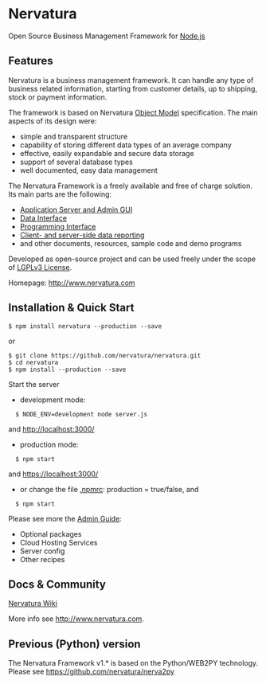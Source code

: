 Nervatura
=========

Open Source Business Management Framework for [Node.js](http://nodejs.org)

## Features

Nervatura is a business management framework. It can handle any type of business related information, starting from customer details, up to shipping, stock or payment information.

The framework is based on Nervatura [Object Model](https://github.com/nervatura/nervatura/wiki/Nervatura-Object-Model-%28NOM%29) specification. The main aspects of its design were:

* simple and transparent structure
* capability of storing different data types of an average company
* effective, easily expandable and secure data storage
* support of several database types
* well documented, easy data management

The Nervatura Framework is a freely available and free of charge solution. Its main parts are the following:
  * [Application Server and Admin GUI](https://github.com/nervatura/nervatura/wiki/Application-Server-and-Admin-GUI-%28NAS%29)
  * [Data Interface](https://github.com/nervatura/nervatura/wiki/Nervatura-Data-Interface-%28NDI%29)
  * [Programming Interface](https://github.com/nervatura/nervatura/wiki/Nervatura-Programming-Interface-%28NPI%29)
  * [Client- and server-side data reporting](https://github.com/nervatura/nervatura/wiki/Nervatura-Report-%28NDR%29)
  * and other documents, resources, sample code and demo programs

Developed as open-source project and can be used freely under the scope of [LGPLv3 License](http://www.gnu.org/licenses/lgpl.html).

Homepage: http://www.nervatura.com

## Installation & Quick Start

    $ npm install nervatura --production --save

or

    $ git clone https://github.com/nervatura/nervatura.git
    $ cd nervatura
    $ npm install --production --save

Start the server

* development mode:
```
  $ NODE_ENV=development node server.js
```
and [http://localhost:3000/](http://localhost:3000/)

* production mode:
```
  $ npm start
```
and [https://localhost:3000/](https://localhost:3000/)

* or change the file [.npmrc](.npmrc): production = true/false, and
```
  $ npm start
```    

Please see more the [Admin Guide](https://rawgit.com/nervatura/nervatura/master/views/docs/nas.html):
  * Optional packages
  * Cloud Hosting Services
  * Server config
  * Other recipes

## Docs & Community

[Nervatura Wiki](https://github.com/nervatura/nervatura/wiki)

More info see http://www.nervatura.com.

## Previous (Python) version

The Nervatura Framework v1.* is based on the Python/WEB2PY technology.
Please see https://github.com/nervatura/nerva2py